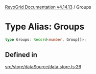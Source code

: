 [RevoGrid Documentation v4.14.13](README.md) / Groups

# Type Alias: Groups

```ts
type Groups: Record<number, Group[]>;
```

## Defined in

[src/store/dataSource/data.store.ts:26](https://github.com/revolist/revogrid/blob/4eff1607ca8ee7d75f31750c713182488767268a/src/store/dataSource/data.store.ts#L26)
